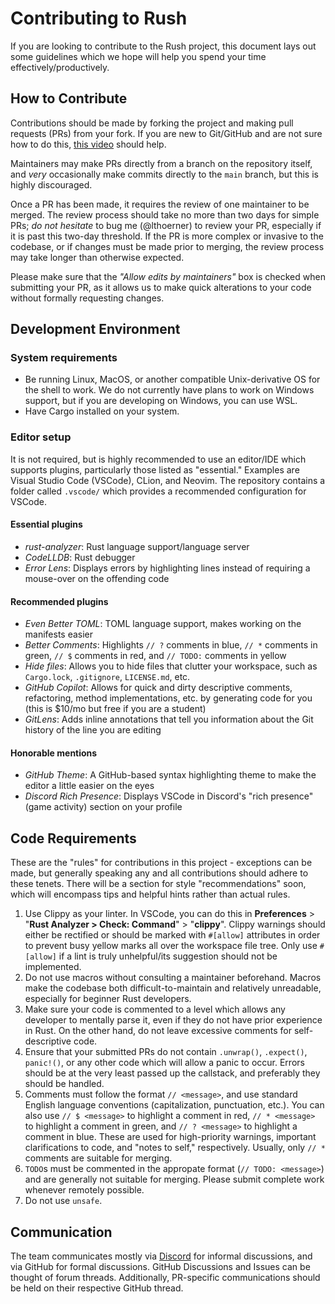 # Contributing to Rush
If you are looking to contribute to the Rush project, this document lays out some guidelines which
we hope will help you spend your time effectively/productively.

## How to Contribute
Contributions should be made by forking the project and making pull requests (PRs) from your fork.
If you are new to Git/GitHub and are not sure how to do this,
[this video](https://youtu.be/nT8KGYVurIU) should help.

Maintainers may make PRs directly from a branch on the repository itself, and *very* occasionally
make commits directly to the `main` branch, but this is highly discouraged.

Once a PR has been made, it requires the review of one maintainer to be merged. The review process
should take no more than two days for simple PRs; *do not hesitate* to bug me (@lthoerner) to review
your PR, especially if it is past this two-day threshold. If the PR is more complex or invasive to
the codebase, or if changes must be made prior to merging, the review process may take longer than
otherwise expected.

Please make sure that the *"Allow edits by maintainers"* box is checked when submitting your PR, as
it allows us to make quick alterations to your code without formally requesting changes.

## Development Environment

### System requirements
- Be running Linux, MacOS, or another compatible Unix-derivative OS for the shell to work. We do not currently have plans to work on Windows support, but if you are developing on Windows, you can use WSL.
- Have Cargo installed on your system.

### Editor setup
It is not required, but is highly recommended to use an editor/IDE which supports plugins,
particularly those listed as "essential." Examples are Visual Studio Code (VSCode), CLion, and
Neovim. The repository contains a folder called `.vscode/` which provides a recommended
configuration for VSCode.

#### Essential plugins
- *rust-analyzer*: Rust language support/language server
- *CodeLLDB*: Rust debugger
- *Error Lens*: Displays errors by highlighting lines instead of requiring a mouse-over on the offending code

#### Recommended plugins
- *Even Better TOML*: TOML language support, makes working on the manifests easier
- *Better Comments*: Highlights `// ?` comments in blue, `// *` comments in green, `// $` comments in red, and `// TODO:` comments in yellow
- *Hide files*: Allows you to hide files that clutter your workspace, such as `Cargo.lock`, `.gitignore`, `LICENSE.md`, etc.
- *GitHub Copilot*: Allows for quick and dirty descriptive comments, refactoring, method implementations, etc. by generating code for you (this is $10/mo but free if you are a student)
- *GitLens*: Adds inline annotations that tell you information about the Git history of the line you are editing

#### Honorable mentions
- *GitHub Theme*: A GitHub-based syntax highlighting theme to make the editor a little easier on the eyes
- *Discord Rich Presence*: Displays VSCode in Discord's "rich presence" (game activity) section on your profile

## Code Requirements
These are the "rules" for contributions in this project - exceptions can be made, but generally
speaking any and all contributions should adhere to these tenets. There will be a section for style
"recommendations" soon, which will encompass tips and helpful hints rather than actual rules.

1. Use Clippy as your linter. In VSCode, you can do this in **Preferences** > "**Rust Analyzer >
   Check: Command**" > "**clippy**". Clippy warnings should either be rectified or should be marked
   with `#[allow]` attributes in order to prevent busy yellow marks all over the workspace file
   tree. Only use `#[allow]` if a lint is truly unhelpful/its suggestion should not be implemented.
2. Do not use macros without consulting a maintainer beforehand. Macros make the codebase both
   difficult-to-maintain and relatively unreadable, especially for beginner Rust developers.
3. Make sure your code is commented to a level which allows any developer to mentally parse it, even
   if they do not have prior experience in Rust. On the other hand, do not leave excessive comments
   for self-descriptive code.
4. Ensure that your submitted PRs do not contain `.unwrap()`, `.expect()`, `panic!()`, or any other
   code which will allow a panic to occur. Errors should be at the very least passed up the
   callstack, and preferably they should be handled.
6. Comments must follow the format `// <message>`, and use standard English language conventions
   (capitalization, punctuation, etc.). You can also use `// $ <message>` to highlight a comment in
   red, `// * <message>` to highlight a comment in green, and `// ? <message>` to highlight a
   comment in blue. These are used for high-priority warnings, important clarifications to code, and
   "notes to self," respectively. Usually, only `// *` comments are suitable for merging.
7. `TODO`s must be commented in the appropate format (`// TODO: <message>`) and are generally not
   suitable for merging. Please submit complete work whenever remotely possible.
8. Do not use `unsafe`.

## Communication
The team communicates mostly via [Discord](https://discord.gg/KphQhFeKqv) for informal discussions,
and via GitHub for formal discussions. GitHub Discussions and Issues can be thought of forum
threads. Additionally, PR-specific communications should be held on their respective GitHub thread.

